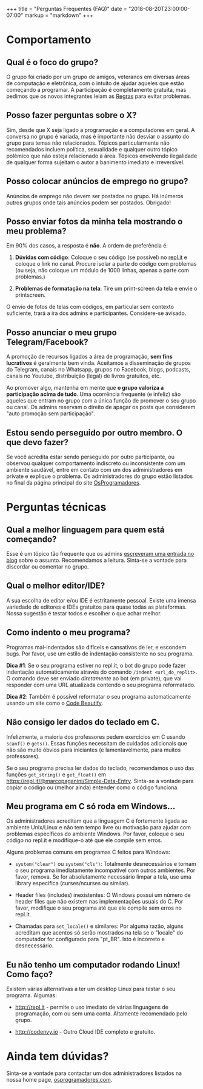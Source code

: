 +++
title = "Perguntas Frequentes (FAQ)"
date = "2018-08-20T23:00:00-07:00"
markup = "markdown"
+++

# Comportamento

## Qual é o foco do grupo?

O grupo foi criado por um grupo de amigos, veteranos em diversas áreas de computação e eletrônica, com o intuito de ajudar aqueles que estão começando a programar. A participação é completamente gratuita, mas pedimos que os novos integrantes leiam as [Regras](https://osprogramadores.com/regras) para evitar problemas.

## Posso fazer perguntas sobre o X?

Sim, desde que X seja ligado a programação e a computadores em geral. A conversa no grupo é variada, mas é importante não desviar o assunto do grupo para temas não relacionados. Tópicos particularmente não recomendados incluem política, sexualidade e qualquer outro tópico polêmico que não esteja relacionado à área. Tópicos envolvendo ilegalidade de qualquer forma sujeitam o autor a banimento imediato e irreversível.

## Posso colocar anúncios de emprego no grupo?

Anúncios de emprego não devem ser postados no grupo. Há inúmeros outros grupos onde tais anúncios podem ser postados. Obrigado!

## Posso enviar fotos da minha tela mostrando o meu problema?

Em 90% dos casos, a resposta é **não**. A ordem de preferência é:

1. **Dúvidas com código**: Coloque o seu código (se possível) no [repl.it](http://repl.it) e coloque o link no canal. Procure isolar a parte do código com problemas (ou seja, não coloque um módulo de 1000 linhas, apenas a parte com problemas.)

1. **Problemas de formatação na tela**: Tire um print-screen da tela e envie o printscreen.

O envio de fotos de telas com códigos, em particular sem contexto suficiente, trará a ira dos admins e participantes. Considere-se avisado.

## Posso anunciar o meu grupo Telegram/Facebook?

A promoção de recursos ligados a área de programação, **sem fins lucrativos** é geralmente bem vinda. Aceitamos a disseminação de grupos do Telegram, canais no Whatsapp, grupos no Facebook, blogs, podcasts, canais no Youtube, distribuição (legal) de livros gratuitos, etc.

Ao promover algo, mantenha em mente que **o grupo valoriza a participação acima de tudo**.  Uma ocorrência frequente (e infeliz) são aqueles que entram no grupo com a única função de promover o seu grupo ou canal.  Os admins reservam o direito de apagar os posts que considerem "auto promoção sem participação".

## Estou sendo perseguido por outro membro. O que devo fazer?

Se você acredita estar sendo perseguido por outro participante, ou observou qualquer comportamento indiscreto ou inconsistente com um ambiente saudável, entre em contato com um dos administradores em private e explique o problema. Os administradores do grupo estão listados no final da página principal do site [OsProgramadores](https://osprogramadores.com).

# Perguntas técnicas

## Qual a melhor linguagem para quem está começando?

Esse é um tópico tão frequente que os admins [escreveram uma entrada no blog](https://osprogramadores.com/blog/2017/04/07/qual_linguagem_usar/) sobre o assunto. Recomendamos a leitura. Sinta-se a vontade para discordar ou comentar no grupo.

## Qual o melhor editor/IDE?

A sua escolha de editor e/ou IDE é estritamente pessoal. Existe uma imensa variedade de editores e IDEs gratuitos para quase todas as plataformas. Nossa sugestão é testar todos e escolher o que achar melhor.

## Como indento o meu programa?

Programas mal-indentados são difíceis e cansativos de ler, e escondem bugs. Por favor, use um estilo de indentação consistente no seu programa.

**Dica #1**: Se o seu programa estiver no repl.it, o bot do grupo pode fazer indentação automaticamente através do comando `/indent <url_do_replit>`. O comando deve ser enviado *diretamente* ao bot (em private), que vai responder com uma URL atualizada contendo o seu programa reformatado.

**Dica #2**: Também é possível reformatar o seu programa automaticamente usando um site como o [Code Beautify](https://codebeautify.org/c-formatter-beautifier).

## Não consigo ler dados do teclado em C.

Infelizmente, a maioria dos professores pedem exercícios em C usando `scanf()` e `gets()`. Essas funções necessitam de cuidados adicionais que não são muito óbvios para iniciantes (e lamentavelmente, para muitos professores).

Se o seu programa precisa ler dados do teclado, recomendamos o uso das funções `get_string()` e `get_float()` em https://repl.it/@marcopaganini/Simple-Data-Entry. Sinta-se a vontade para copiar o código ou (melhor ainda) entender como o código funciona.

## Meu programa em C só roda em Windows...

Os administradores acreditam que a linguagem C é fortemente ligada ao ambiente Unix/Linux e não tem tempo livre ou motivação para ajudar com problemas específicos do ambiente Windows. Por favor, coloque o seu código no repl.it e modifique-o até que ele compile sem erros.

Alguns problemas comuns em programas C feitos para Windows:

* `system("clear")` ou `system("cls")`: Totalmente desnecessários e tornam o seu programa imediatamente incompatível com outros ambientes. Por favor, remova. Se for absolutamente necessário limpar a tela, use uma library específica (curses/ncurses ou similar).

* Header files (includes) inexistentes: O Windows possui um número de header files que não existem nas implementações usuais do C. Por favor, modifique o seu programa até que ele compile sem erros no repl.it.

* Chamadas para `set_locale()` e similares: Por alguma razão, alguns acreditam que acentos só serão mostrados na tela se o "locale" do computador for configurado para "pt_BR". Isto é incorreto e desnecessário.

## Eu não tenho um computador rodando Linux! Como faço?

Existem várias alternativas a ter um desktop Linux para testar o seu programa. Algumas:

* http://repl.it - permite o uso imediato de várias linguagens de programação, com ou sem uma conta. Altamente recomendado pelo grupo.

* http://codenvy.io - Outro Cloud IDE completo e gratuito.

# Ainda tem dúvidas?

Sinta-se a vontade para contactar um dos administradores listados na nossa home page, [osprogramadores.com](http://osprogramadores.com).

